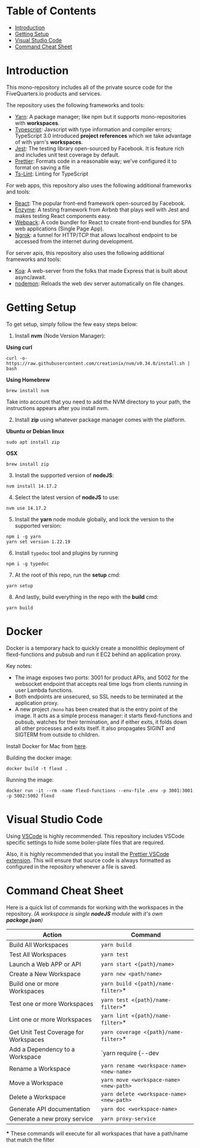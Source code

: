 # Table of Contents

- [Introduction](#Introduction)
- [Getting Setup](#Getting%20Setup)
- [Visual Studio Code](#Visual%20Studio%20Code)
- [Command Cheat Sheet](#Command%20Cheat%20Sheet)

# Introduction

This mono-repository includes all of the private source code for the FiveQuarters.io products and services.

The repository uses the following frameworks and tools:

- [Yarn](https://yarnpkg.com/en/): A package manager; like npm but it supports mono-repositories with **workspaces**.
- [Typescript](https://www.typescriptlang.org/): Javscript with type information and compiler errors; TypeScript 3.0 introduced **project references** which we take advantage of with yarn's **workspaces**.
- [Jest](https://jestjs.io/en/): The testing library open-sourced by Facebook. It is feature rich and includes unit test coverage by default.
- [Prettier](https://prettier.io/): Formats code in a reasonable way; we've configured it to format on saving a file
- [Ts-Lint](https://palantir.github.io/tslint/): Linting for TypeScript

For web apps, this repository also uses the following additional frameworks and tools:

- [React](https://reactjs.org/): The popular front-end framework open-sourced by Facebook.
- [Enzyme](https://airbnb.io/enzyme/): A testing framework from Airbnb that plays well with Jest and makes testing React components easy.
- [Webpack](https://webpack.js.org/): A code bundler for React to create front-end bundles for SPA web applications (Single Page App).
- [Ngrok](https://ngrok.com/): a tunnel for HTTP/TCP that allows localhost endpoint to be accessed from the internet during development.

For server apis, this repository also uses the following additional frameworks and tools:

- [Koa](https://koajs.com/): A web-server from the folks that made Express that is built about async/await.
- [nodemon](https://nodemon.io/): Reloads the web dev server automatically on file changes.

# Getting Setup

To get setup, simply follow the few easy steps below:

1. Install **nvm** (Node Version Manager):

**Using curl**

```
curl -o- https://raw.githubusercontent.com/creationix/nvm/v0.34.0/install.sh | bash
```

**Using Homebrew**

```
brew install nvm
```

Take into account that you need to add the NVM directory to your path, the instructions appears after you install nvm.

2. Install **zip** using whatever package manager comes with the platform.

**Ubuntu or Debian linux**

```
sudo apt install zip
```

**OSX**

```
brew install zip
```

3. Install the supported version of **nodeJS**:

```
nvm install 14.17.2
```

4. Select the latest version of **nodeJS** to use:

```
nvm use 14.17.2
```

5. Install the **yarn** node module globally, and lock the version to the supported version:

```
npm i -g yarn
yarn set version 1.22.19
```

6. Install `typedoc` tool and plugins by running

```
npm i -g typedoc
```

7. At the root of this repo, run the **setup** cmd:

```
yarn setup
```

8. And lastly, build everything in the repo with the **build** cmd:

```
yarn build
```

# Docker

Docker is a temporary hack to quickly create a monolithic deployment of flexd-functions and pubsub and run it EC2 behind an application proxy.

Key notes:

- The image exposes two ports: 3001 for product APIs, and 5002 for the websocket endpoint that accepts real time logs from clients running in user Lambda functions.
- Both endpoints are unsecured, so SSL needs to be terminated at the application proxy.
- A new project `/mono` has been created that is the entry point of the image. It acts as a simple process manager: it starts flexd-functions and pubsub, watches for their termination, and if either exits, it folds down all other processes and exits itself. It also propagates SIGINT and SIGTERM from outside to children.

Install Docker for Mac from [here](https://docs.docker.com/v17.12/docker-for-mac/install/).

Building the docker image:

```
docker build -t flexd .
```

Running the image:

```
docker run -it --rm -name flexd-functions --env-file .env -p 3001:3001 -p 5002:5002 flexd
```

# Visual Studio Code

Using [VSCode](https://code.visualstudio.com/) is highly recommended. This repository includes VSCode specific settings to hide some boiler-plate files that are required.

Also, it is highly recommended that you install the [Prettier VSCode extension](https://marketplace.visualstudio.com/items?itemName=esbenp.prettier-vscode). This will ensure that source code is always formatted as configured in the repository whenever a file is saved.

# Command Cheat Sheet

Here is a quick list of commands for working with the workspaces in the repository. _(A workspace is single **nodeJS** module with it's own **package.json**)_

| Action                                | Command                                                 |
| ------------------------------------- | ------------------------------------------------------- |
| Build All Workspaces                  | `yarn build`                                            |
| Test All Workspaces                   | `yarn test`                                             |
| Launch a Web APP or API               | `yarn start <{path}/name>`                              |
| Create a New Workspace                | `yarn new <path/name>`                                  |
| Build one or more Workspaces          | `yarn build <{path}/name-filter>`\*                     |
| Test one or more Workspaces           | `yarn test <{path}/name-filter>`\*                      |
| Lint one or more Workspaces           | `yarn lint <{path}/name-filter>`\*                      |
| Get Unit Test Coverage for Workspaces | `yarn coverage <{path}/name-filter>`\*                  |
| Add a Dependency to a Workspace       | `yarn require <workspace-name> <dependency-name> {--dev | -D}` |
| Rename a Workspace                    | `yarn rename <workspace-name> <new-name>`               |
| Move a Workspace                      | `yarn move <workspace-name> <new-path>`                 |
| Delete a Workspace                    | `yarn delete <workspace-name> <new-path>`               |
| Generate API documentation            | `yarn doc <workspace-name>`                             |
| Generate a new proxy service          | `yarn proxy-service`                                    |

**\*** These commands will execute for all workspaces that have a path/name that match the filter
